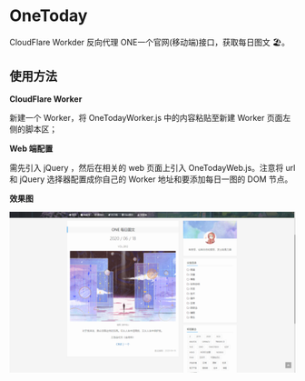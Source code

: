 # OneToday

CloudFlare Workder 反向代理 ONE一个官网(移动端)接口，获取每日图文 🏖。

## 使用方法

**CloudFlare Worker** 

新建一个 Worker，将 OneTodayWorker.js 中的内容粘贴至新建 Worker 页面左侧的脚本区；

**Web 端配置**

需先引入  jQuery ，然后在相关的 web 页面上引入 OneTodayWeb.js。注意将 url 和 jQuery 选择器配置成你自己的 Worker 地址和要添加每日一图的 DOM 节点。

**效果图**

![OneToday](OneToday.png)
